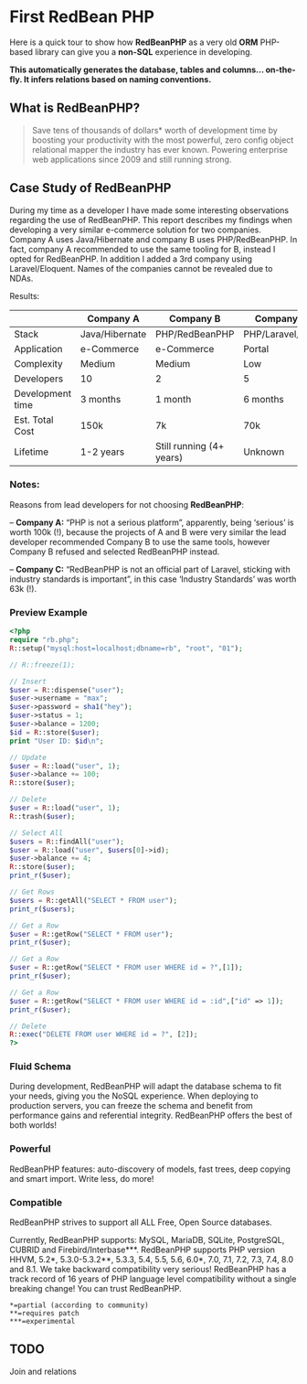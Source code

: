 # First RedBean PHP

Here is a quick tour to show how **RedBeanPHP** as a very old **ORM** PHP-based library can give you a **non-SQL** experience in developing.

**This automatically generates the database, tables and columns... on-the-fly. It infers relations based on naming conventions.**

## What is RedBeanPHP?

> Save tens of thousands of dollars* worth of development time by boosting your productivity with the most powerful, zero config object relational mapper the industry has ever known.
> Powering enterprise web applications since 2009 and still running strong.

## Case Study of RedBeanPHP

During my time as a developer I have made some interesting observations regarding the use of RedBeanPHP. This report describes my findings when developing a very similar e-commerce solution for two companies. Company A uses Java/Hibernate and company B uses PHP/RedBeanPHP. In fact, company A recommended to use the same tooling for B, instead I opted for RedBeanPHP. In addition I added a 3rd company using Laravel/Eloquent. Names of the
companies cannot be revealed due to NDAs.

Results:

|            | Company A | Company B | Company C |
| ---------- | --------- | --------- | --------- |
| Stack      |  Java/Hibernate | PHP/RedBeanPHP | PHP/Laravel/Eloq |
| Application | e-Commerce | e-Commerce | Portal |
| Complexity | Medium | Medium | Low |
| Developers | 10 | 2 | 5 |
| Development time | 3 months | 1 month | 6 months |
| Est. Total Cost | 150k | 7k | 70k |
| Lifetime | 1-2 years | Still running (4+ years) | Unknown |

### Notes:

Reasons from lead developers for not choosing **RedBeanPHP**:

– **Company A:** “PHP is not a serious platform”, apparently, being ‘serious’ is worth 100k (!),
because the projects of A and B were very similar the lead developer recommended Company B to
use the same tools, however Company B refused and selected RedBeanPHP instead.

– **Company C:** “RedBeanPHP is not an official part of Laravel, sticking with industry standards is
important”, in this case ‘Industry Standards’ was worth 63k (!).

### Preview Example

```php
<?php
require "rb.php";
R::setup("mysql:host=localhost;dbname=rb", "root", "01");

// R::freeze(1);

// Insert
$user = R::dispense("user");
$user->username = "max";
$user->password = sha1("hey");
$user->status = 1;
$user->balance = 1200;
$id = R::store($user);
print "User ID: $id\n";

// Update
$user = R::load("user", 1);
$user->balance += 100;
R::store($user);

// Delete
$user = R::load("user", 1);
R::trash($user);

// Select All
$users = R::findAll("user");
$user = R::load("user", $users[0]->id);
$user->balance += 4;
R::store($user);
print_r($user);

// Get Rows
$users = R::getAll("SELECT * FROM user");
print_r($users);

// Get a Row
$user = R::getRow("SELECT * FROM user");
print_r($user);

// Get a Row
$user = R::getRow("SELECT * FROM user WHERE id = ?",[1]);
print_r($user);

// Get a Row
$user = R::getRow("SELECT * FROM user WHERE id = :id",["id" => 1]);
print_r($user);

// Delete
R::exec("DELETE FROM user WHERE id = ?", [2]);
?>
```

### Fluid Schema

During development, RedBeanPHP will adapt the database schema to fit your needs, giving you the NoSQL experience. When deploying to production servers, you can freeze the schema and benefit from performance gains and referential integrity.
RedBeanPHP offers the best of both worlds!

### Powerful

RedBeanPHP features: auto-discovery of models, fast trees, deep copying and smart import.
Write less, do more!

### Compatible

RedBeanPHP strives to support all ALL Free, Open Source databases.

Currently, RedBeanPHP supports: MySQL, MariaDB, SQLite, PostgreSQL, CUBRID and Firebird/Interbase***. RedBeanPHP supports PHP version HHVM, 5.2*, 5.3.0-5.3.2**, 5.3.3, 5.4, 5.5, 5.6, 6.0*, 7.0, 7.1, 7.2, 7.3, 7.4, 8.0 and 8.1. We take backward compatibility very serious! RedBeanPHP has a track record of 16 years of PHP language level compatibility without a single breaking change! You can trust RedBeanPHP.

```
*=partial (according to community)
**=requires patch
***=experimental
```

## TODO

Join and relations
